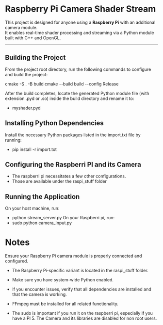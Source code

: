 # Raspberry Pi Camera Shader Stream

This project is designed for anyone using a **Raspberry Pi** with an additional camera module.  
It enables real-time shader processing and streaming via a Python module built with C++ and OpenGL.

---

## Building the Project

From the project root directory, run the following commands to configure and build the project:

cmake -S . -B build
cmake --build build --config Release

After the build completes, locate the generated Python module file (with extension .pyd or .so) inside the build directory and rename it to:

- myshader.pyd

## Installing Python Dependencies
Install the necessary Python packages listed in the import.txt file by running:

- pip install -r import.txt

## Configuring the Raspberri PI and its Camera
- The raspberri pi necessitates a few other configurations.
- Those are available under the raspi_stuff folder

## Running the Application
On your host machine, run:
- python stream_server.py
On your Raspberri pi, run:
- sudo python camera_input.py 


# Notes
Ensure your Raspberry Pi camera module is properly connected and configured.

- The Raspberry Pi-specific variant is located in the raspi_stuff folder.

- Make sure you have system-wide Python enabled.

- If you encounter issues, verify that all dependencies are installed and that the camera is working.

- FFmpeg must be installed for all related functionality.

- The sudo is important if you run it on the raspberri pi, especially if you have a PI 5. The Camera and its libraries are disabled for non root users.